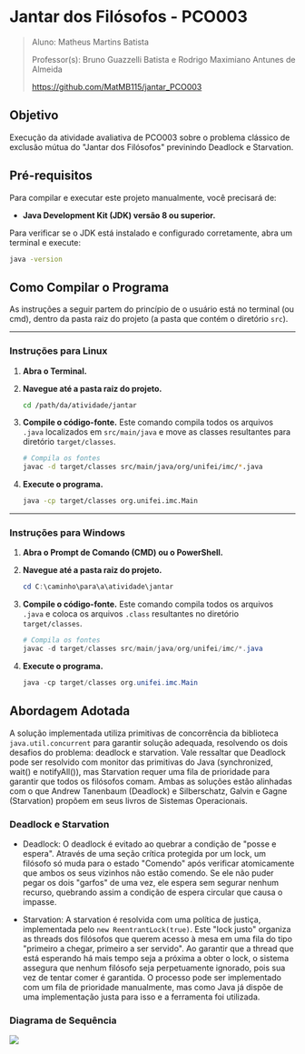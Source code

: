 # Jantar dos Filósofos - PCO003
>Aluno: Matheus Martins Batista
> 
>Professor(s): Bruno Guazzelli Batista e Rodrigo Maximiano Antunes de Almeida
>
>https://github.com/MatMB115/jantar_PCO003

## Objetivo
Execução da atividade avaliativa de PCO003 sobre o problema clássico de exclusão mútua do "Jantar dos Filósofos" previnindo Deadlock e Starvation.

## Pré-requisitos

Para compilar e executar este projeto manualmente, você precisará de:

- **Java Development Kit (JDK) versão 8 ou superior.**

Para verificar se o JDK está instalado e configurado corretamente, abra um terminal e execute:
```bash
java -version
```

## Como Compilar o Programa

As instruções a seguir partem do princípio de o usuário está no terminal (ou cmd), dentro da pasta raiz do projeto (a pasta que contém o diretório `src`).

---

###  Instruções para Linux

1.  **Abra o Terminal.**

2.  **Navegue até a pasta raiz do projeto.**
    ```bash
    cd /path/da/atividade/jantar
    ```

3.  **Compile o código-fonte.**
    Este comando compila todos os arquivos `.java` localizados em `src/main/java` e move as classes resultantes para diretório `target/classes`.
    ```bash
    # Compila os fontes
    javac -d target/classes src/main/java/org/unifei/imc/*.java
    ```

4.  **Execute o programa.**
    ```bash
    java -cp target/classes org.unifei.imc.Main
    ```

---

### Instruções para Windows

1.  **Abra o Prompt de Comando (CMD) ou o PowerShell.**

2.  **Navegue até a pasta raiz do projeto.**
    ```powershell
    cd C:\caminho\para\a\atividade\jantar
    ```

3.  **Compile o código-fonte.**
    Este comando compila todos os arquivos `.java` e coloca os arquivos `.class` resultantes no diretório `target/classes`.
    ```powershell
    # Compila os fontes
    javac -d target/classes src/main/java/org/unifei/imc/*.java
    ```

4.  **Execute o programa.**
    ```powershell
    java -cp target/classes org.unifei.imc.Main
    ```

## Abordagem Adotada
A solução implementada utiliza primitivas de concorrência da biblioteca `java.util.concurrent` para garantir solução adequada, resolvendo os dois desafios do problema: deadlock e starvation.
Vale ressaltar que Deadlock pode ser resolvido com monitor das primitivas do Java (synchronized, wait() e notifyAll()), mas Starvation requer uma fila de prioridade para garantir que todos os filósofos comam. Ambas as soluções estão alinhadas com o que Andrew Tanenbaum (Deadlock) e Silberschatz, Galvin e Gagne (Starvation) propõem em seus livros de Sistemas Operacionais.

### Deadlock e Starvation

- Deadlock: O deadlock é evitado ao quebrar a condição de "posse e espera". Através de uma seção crítica protegida por um lock, um filósofo só muda para o estado "Comendo" após verificar atomicamente que ambos os seus vizinhos não estão comendo. Se ele não puder pegar os dois "garfos" de uma vez, ele espera sem segurar nenhum recurso, quebrando assim a condição de espera circular que causa o impasse.

- Starvation: A starvation é resolvida com uma política de justiça, implementada pelo `new ReentrantLock(true)`. Este "lock justo" organiza as threads dos filósofos que querem acesso à mesa em uma fila do tipo "primeiro a chegar, primeiro a ser servido". Ao garantir que a thread que está esperando há mais tempo seja a próxima a obter o lock, o sistema assegura que nenhum filósofo seja perpetuamente ignorado, pois sua vez de tentar comer é garantida. O processo pode ser implementado com um fila de prioridade manualmente, mas como Java já dispõe de uma implementação justa para isso e a ferramenta foi utilizada.

### Diagrama de Sequência
[![](https://mermaid.ink/img/pako:eNqVU12r00AQ_SvDPlWoJU0_E_CC9LaCkFbwTXORMTtJF5PddLOp2tIf5LM_4f4xZ9PbeouI-NJszsw5Z-akexSZkSRi0dCuJZ3RvcLCYpXqGq1TmapRO1gBNrBSpWlMbj6qh9tq4qtv-YT20tOkujSmhu5HIritJZSpXr28u1vFUJNu0PZenIHEAwXaN2iZ2VMMY-bUHh1Bkurk3EKNQ-nN4RUsNsmn1SZZcmPpoOYNFqYiy1R4_AE5lo3xvLMZfkXlgCpoqMw9H0r1mSyC4fGyL6leGzayqtg6MDmwlWmdNZCr8vGnX6YzAEe2UhotEDT8LNUB7XV-3i7btcpSJwloADNjpe9Irh17JuHNtKkmLf-24XJ9v0m1pOdZPOWXdfzf8Unam3JP_5Hgu-X6_evO4FJkkJqdjxAkn6U6D-gD3quD0lvj6y1ZydEgR-EYAKzdJWoW6RKmh0GjCib2Lvs912BdUu4fEvIPidsYGBJ9UVglRey_NvUFB1KhfxfHVAOkwm2polTEfJSUY1u6VKT6xDz-034wphKxsy0zrWmL7VWnrSWbPN2CK2rZkezCtNqJeDQOOxERH8U3EYfRfDCbhNE0CINJMJsP--I7o-PBNBgPw3EwjcLhaD6dnfri0NkGg2gacl80Ho4m4ygMR31BkkOxyfkudlfy9AuKwjZO?type=png)](https://mermaid.live/edit#pako:eNqVU12r00AQ_SvDPlWoJU0_E_CC9LaCkFbwTXORMTtJF5PddLOp2tIf5LM_4f4xZ9PbeouI-NJszsw5Z-akexSZkSRi0dCuJZ3RvcLCYpXqGq1TmapRO1gBNrBSpWlMbj6qh9tq4qtv-YT20tOkujSmhu5HIritJZSpXr28u1vFUJNu0PZenIHEAwXaN2iZ2VMMY-bUHh1Bkurk3EKNQ-nN4RUsNsmn1SZZcmPpoOYNFqYiy1R4_AE5lo3xvLMZfkXlgCpoqMw9H0r1mSyC4fGyL6leGzayqtg6MDmwlWmdNZCr8vGnX6YzAEe2UhotEDT8LNUB7XV-3i7btcpSJwloADNjpe9Irh17JuHNtKkmLf-24XJ9v0m1pOdZPOWXdfzf8Unam3JP_5Hgu-X6_evO4FJkkJqdjxAkn6U6D-gD3quD0lvj6y1ZydEgR-EYAKzdJWoW6RKmh0GjCib2Lvs912BdUu4fEvIPidsYGBJ9UVglRey_NvUFB1KhfxfHVAOkwm2polTEfJSUY1u6VKT6xDz-034wphKxsy0zrWmL7VWnrSWbPN2CK2rZkezCtNqJeDQOOxERH8U3EYfRfDCbhNE0CINJMJsP--I7o-PBNBgPw3EwjcLhaD6dnfri0NkGg2gacl80Ho4m4ygMR31BkkOxyfkudlfy9AuKwjZO)
